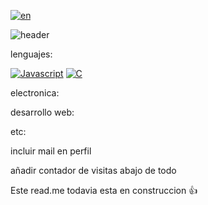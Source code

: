 [![en](https://img.shields.io/badge/language-english-green.svg)](https://github.com/FabrizioVal)

![header](https://capsule-render.vercel.app/api?type=waving&height=250&color=675f9f&text=¡Bienvenido!&textBg=false&fontColor=ffffff&fontSize=70&fontAlign=51&descAlignY=66)


lenguajes:

<a href="https://"><img src="https://img.shields.io/badge/Javascript-yellow?style=for-the-badge&logo=Javascript&logoColor=ffffff" alt="Javascript"></a>
<a href="https://"><img src="https://img.shields.io/badge/C-blue?style=for-the-badge&logo=c&logoColor=ffffff" alt="C"></a>

electronica:

desarrollo web:

etc:

incluir mail en perfil

añadir contador de visitas abajo de todo


Este read.me todavia esta en construccion 👍


